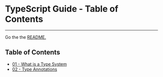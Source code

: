 # TypeScript Guide - Table of Contents
---

Go the the [README.](../README.md)

## Table of Contents

 - [01 - What is a Type System](01-type-system.md)
 - [02 - Type Annotations](02-type-annotations.md)

